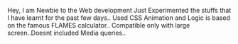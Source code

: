 Hey, I am Newbie to the Web development
Just Experimented the stuffs that I have learnt for the past few days..
Used CSS Animation and Logic is based on the famous FLAMES calculator..
Compatible only with large screen..Doesnt included Media queries..
